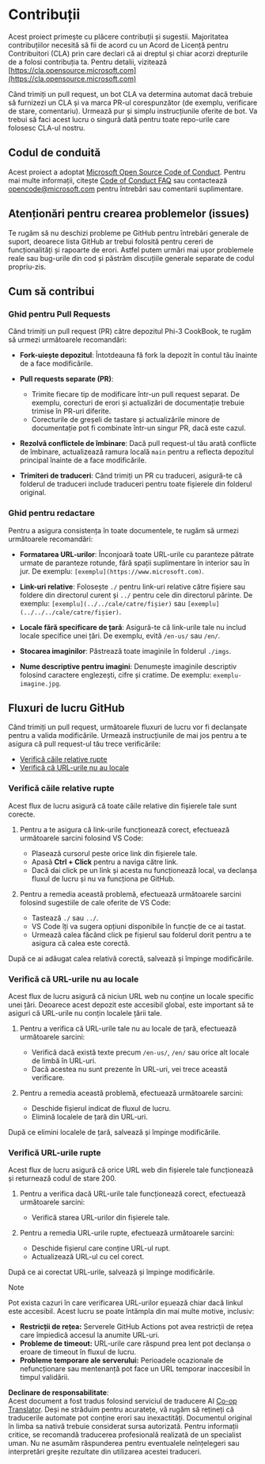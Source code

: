 <!--
CO_OP_TRANSLATOR_METADATA:
{
  "original_hash": "90d0d072cf26ccc1f271a580d3e45d70",
  "translation_date": "2025-07-09T18:44:52+00:00",
  "source_file": "CONTRIBUTING.md",
  "language_code": "ro"
}
-->
# Contribuții

Acest proiect primește cu plăcere contribuții și sugestii. Majoritatea contribuțiilor necesită să fii de acord cu un Acord de Licență pentru Contribuitori (CLA) prin care declari că ai dreptul și chiar acorzi drepturile de a folosi contribuția ta. Pentru detalii, vizitează [https://cla.opensource.microsoft.com](https://cla.opensource.microsoft.com)

Când trimiți un pull request, un bot CLA va determina automat dacă trebuie să furnizezi un CLA și va marca PR-ul corespunzător (de exemplu, verificare de stare, comentariu). Urmează pur și simplu instrucțiunile oferite de bot. Va trebui să faci acest lucru o singură dată pentru toate repo-urile care folosesc CLA-ul nostru.

## Codul de conduită

Acest proiect a adoptat [Microsoft Open Source Code of Conduct](https://opensource.microsoft.com/codeofconduct/).
Pentru mai multe informații, citește [Code of Conduct FAQ](https://opensource.microsoft.com/codeofconduct/faq/) sau contactează [opencode@microsoft.com](mailto:opencode@microsoft.com) pentru întrebări sau comentarii suplimentare.

## Atenționări pentru crearea problemelor (issues)

Te rugăm să nu deschizi probleme pe GitHub pentru întrebări generale de suport, deoarece lista GitHub ar trebui folosită pentru cereri de funcționalități și rapoarte de erori. Astfel putem urmări mai ușor problemele reale sau bug-urile din cod și păstrăm discuțiile generale separate de codul propriu-zis.

## Cum să contribui

### Ghid pentru Pull Requests

Când trimiți un pull request (PR) către depozitul Phi-3 CookBook, te rugăm să urmezi următoarele recomandări:

- **Fork-uiește depozitul**: Întotdeauna fă fork la depozit în contul tău înainte de a face modificările.

- **Pull requests separate (PR)**:
  - Trimite fiecare tip de modificare într-un pull request separat. De exemplu, corecturi de erori și actualizări de documentație trebuie trimise în PR-uri diferite.
  - Corecturile de greșeli de tastare și actualizările minore de documentație pot fi combinate într-un singur PR, dacă este cazul.

- **Rezolvă conflictele de îmbinare**: Dacă pull request-ul tău arată conflicte de îmbinare, actualizează ramura locală `main` pentru a reflecta depozitul principal înainte de a face modificările.

- **Trimiteri de traduceri**: Când trimiți un PR cu traduceri, asigură-te că folderul de traduceri include traduceri pentru toate fișierele din folderul original.

### Ghid pentru redactare

Pentru a asigura consistența în toate documentele, te rugăm să urmezi următoarele recomandări:

- **Formatarea URL-urilor**: Înconjoară toate URL-urile cu paranteze pătrate urmate de paranteze rotunde, fără spații suplimentare în interior sau în jur. De exemplu: `[exemplu](https://www.microsoft.com)`.

- **Link-uri relative**: Folosește `./` pentru link-uri relative către fișiere sau foldere din directorul curent și `../` pentru cele din directorul părinte. De exemplu: `[exemplu](../../cale/catre/fișier)` sau `[exemplu](../../../cale/catre/fișier)`.

- **Locale fără specificare de țară**: Asigură-te că link-urile tale nu includ locale specifice unei țări. De exemplu, evită `/en-us/` sau `/en/`.

- **Stocarea imaginilor**: Păstrează toate imaginile în folderul `./imgs`.

- **Nume descriptive pentru imagini**: Denumește imaginile descriptiv folosind caractere englezești, cifre și cratime. De exemplu: `exemplu-imagine.jpg`.

## Fluxuri de lucru GitHub

Când trimiți un pull request, următoarele fluxuri de lucru vor fi declanșate pentru a valida modificările. Urmează instrucțiunile de mai jos pentru a te asigura că pull request-ul tău trece verificările:

- [Verifică căile relative rupte](../..)
- [Verifică că URL-urile nu au locale](../..)

### Verifică căile relative rupte

Acest flux de lucru asigură că toate căile relative din fișierele tale sunt corecte.

1. Pentru a te asigura că link-urile funcționează corect, efectuează următoarele sarcini folosind VS Code:
    - Plasează cursorul peste orice link din fișierele tale.
    - Apasă **Ctrl + Click** pentru a naviga către link.
    - Dacă dai click pe un link și acesta nu funcționează local, va declanșa fluxul de lucru și nu va funcționa pe GitHub.

1. Pentru a remedia această problemă, efectuează următoarele sarcini folosind sugestiile de cale oferite de VS Code:
    - Tastează `./` sau `../`.
    - VS Code îți va sugera opțiuni disponibile în funcție de ce ai tastat.
    - Urmează calea făcând click pe fișierul sau folderul dorit pentru a te asigura că calea este corectă.

După ce ai adăugat calea relativă corectă, salvează și împinge modificările.

### Verifică că URL-urile nu au locale

Acest flux de lucru asigură că niciun URL web nu conține un locale specific unei țări. Deoarece acest depozit este accesibil global, este important să te asiguri că URL-urile nu conțin localele țării tale.

1. Pentru a verifica că URL-urile tale nu au locale de țară, efectuează următoarele sarcini:

    - Verifică dacă există texte precum `/en-us/`, `/en/` sau orice alt locale de limbă în URL-uri.
    - Dacă acestea nu sunt prezente în URL-uri, vei trece această verificare.

1. Pentru a remedia această problemă, efectuează următoarele sarcini:
    - Deschide fișierul indicat de fluxul de lucru.
    - Elimină localele de țară din URL-uri.

După ce elimini localele de țară, salvează și împinge modificările.

### Verifică URL-urile rupte

Acest flux de lucru asigură că orice URL web din fișierele tale funcționează și returnează codul de stare 200.

1. Pentru a verifica dacă URL-urile tale funcționează corect, efectuează următoarele sarcini:
    - Verifică starea URL-urilor din fișierele tale.

2. Pentru a remedia URL-urile rupte, efectuează următoarele sarcini:
    - Deschide fișierul care conține URL-ul rupt.
    - Actualizează URL-ul cu cel corect.

După ce ai corectat URL-urile, salvează și împinge modificările.

> [!NOTE]
>
> Pot exista cazuri în care verificarea URL-urilor eșuează chiar dacă linkul este accesibil. Acest lucru se poate întâmpla din mai multe motive, inclusiv:
>
> - **Restricții de rețea:** Serverele GitHub Actions pot avea restricții de rețea care împiedică accesul la anumite URL-uri.
> - **Probleme de timeout:** URL-urile care răspund prea lent pot declanșa o eroare de timeout în fluxul de lucru.
> - **Probleme temporare ale serverului:** Perioadele ocazionale de nefuncționare sau mentenanță pot face un URL temporar inaccesibil în timpul validării.

**Declinare de responsabilitate**:  
Acest document a fost tradus folosind serviciul de traducere AI [Co-op Translator](https://github.com/Azure/co-op-translator). Deși ne străduim pentru acuratețe, vă rugăm să rețineți că traducerile automate pot conține erori sau inexactități. Documentul original în limba sa nativă trebuie considerat sursa autorizată. Pentru informații critice, se recomandă traducerea profesională realizată de un specialist uman. Nu ne asumăm răspunderea pentru eventualele neînțelegeri sau interpretări greșite rezultate din utilizarea acestei traduceri.